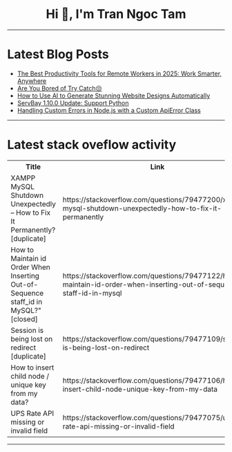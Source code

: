 <h1 align="center">Hi 👋, I'm Tran Ngoc Tam</h1>

---

# Latest Blog Posts 
<!-- BLOG-POST-LIST:START -->
- [The Best Productivity Tools for Remote Workers in 2025: Work Smarter, Anywhere](https://dev.to/stan8086/the-best-productivity-tools-for-remote-workers-in-2025-work-smarter-anywhere-4k1h)
- [Are You Bored of Try Catch😒](https://dev.to/nurulislamrimon/are-you-bored-of-try-catch-255p)
- [How to Use AI to Generate Stunning Website Designs Automatically](https://dev.to/raji_moshood_ee3a4c2638f6/how-to-use-ai-to-generate-stunning-website-designs-automatically-1b2e)
- [ServBay 1.10.0 Update: Support Python](https://dev.to/servbay/servbay-1100-update-support-python-31o8)
- [Handling Custom Errors in Node.js with a Custom ApiError Class](https://dev.to/nurulislamrimon/handling-custom-errors-in-nodejs-with-a-custom-apierror-class-a1d)
<!-- BLOG-POST-LIST:END -->

---

# Latest stack oveflow activity
<table>
  <tr><th>Title</th><th>Link</th></tr>
  <!-- STACKOVERFLOW:START --><tr><td>XAMPP MySQL Shutdown Unexpectedly – How to Fix It Permanently? [duplicate]</td><td>https://stackoverflow.com/questions/79477200/xampp-mysql-shutdown-unexpectedly-how-to-fix-it-permanently</td></tr><tr><td>How to Maintain id Order When Inserting Out-of-Sequence staff_id in MySQL?&quot; [closed]</td><td>https://stackoverflow.com/questions/79477122/how-to-maintain-id-order-when-inserting-out-of-sequence-staff-id-in-mysql</td></tr><tr><td>Session is being lost on redirect [duplicate]</td><td>https://stackoverflow.com/questions/79477109/session-is-being-lost-on-redirect</td></tr><tr><td>How to insert child node / unique key from my data?</td><td>https://stackoverflow.com/questions/79477106/how-to-insert-child-node-unique-key-from-my-data</td></tr><tr><td>UPS Rate API missing or invalid field</td><td>https://stackoverflow.com/questions/79477075/ups-rate-api-missing-or-invalid-field</td></tr><!-- STACKOVERFLOW:END -->
</table>

---


